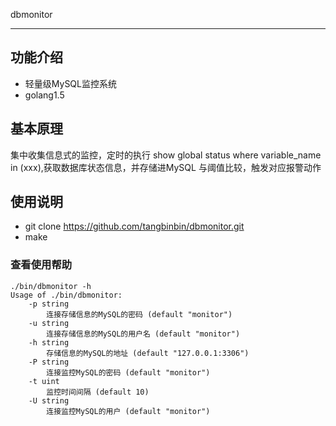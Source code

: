 dbmonitor

--------------
## 功能介绍
- 轻量级MySQL监控系统
- golang1.5

## 基本原理
  集中收集信息式的监控，定时的执行 show global status where variable_name in (xxx),获取数据库状态信息，并存储进MySQL
  与阈值比较，触发对应报警动作

## 使用说明
- git clone https://github.com/tangbinbin/dbmonitor.git
- make

### 查看使用帮助
    ./bin/dbmonitor -h
    Usage of ./bin/dbmonitor:
        -p string
            连接存储信息的MySQL的密码 (default "monitor")
        -u string
            连接存储信息的MySQL的用户名 (default "monitor")
        -h string
            存储信息的MySQL的地址 (default "127.0.0.1:3306")
        -P string
            连接监控MySQL的密码 (default "monitor")
        -t uint
            监控时间间隔 (default 10)
        -U string
            连接监控MySQL的用户 (default "monitor")

